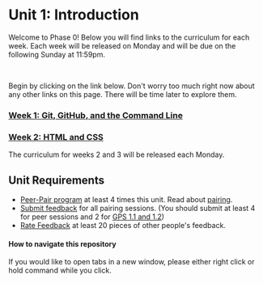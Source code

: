 # Unit 1: Introduction

Welcome to Phase 0! Below you will find links to the curriculum for each week. Each week will be released on Monday and will be due on the following Sunday at 11:59pm.

</br>  

Begin by clicking on the link below. Don't worry too much right now about any other links on this page. There will be time later to explore them. 
### [Week 1: Git, GitHub, and the Command Line](week-1/README.md)
### [Week 2: HTML and CSS](week-2/README.md)

The curriculum for weeks 2 and 3 will be released each Monday.
<!-- 
### [Week 3: Introduction to Ruby](week-3/README.md) -->

## Unit Requirements
- [Peer-Pair program](https://github.com/enspiral-dev-academy/phase-0-handbook/blob/master/peer-pairing-sessions.md) at least 4 times this unit. Read about [pairing](https://github.com/enspiral-dev-academy/phase-0-handbook/blob/master/pairing-in-phase-0.md).
- [Submit feedback](https://socrates.devbootcamp.com/feedback/new) for all pairing sessions. (You should submit at least 4 for peer sessions and 2 for [GPS 1.1 and 1.2](https://github.com/enspiral-dev-academy/phase-0-handbook/blob/master/guided-pairing-sessions.md))
- [Rate Feedback](https://socrates.devbootcamp.com/feedback) at least 20 pieces of other people's feedback.

#### How to navigate this repository
If you would like to open tabs in a new window, please either right click or hold command while you click.
